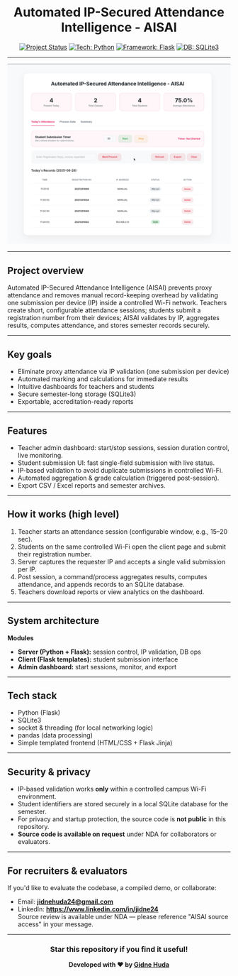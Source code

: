 <div align=center>

# Automated IP-Secured Attendance Intelligence - AISAI

[![Project Status](https://img.shields.io/badge/status-proof%20of%20concept-blue)](https://github.com/jidne24/AISAI)
[![Tech: Python](https://img.shields.io/badge/Python-3.11-blue)](https://www.python.org/)
[![Framework: Flask](https://img.shields.io/badge/Flask-▲-black)](https://flask.palletsprojects.com/)
[![DB: SQLite3](https://img.shields.io/badge/SQLite3-lightgrey)](https://www.sqlite.org/)

</div>

---

![demo](assets/AISAI.gif)

---

## Project overview
Automated IP-Secured Attendance Intelligence (AISAI) prevents proxy attendance and removes manual record-keeping overhead by validating one submission per device (IP) inside a controlled Wi-Fi network. Teachers create short, configurable attendance sessions; students submit a registration number from their devices; AISAI validates by IP, aggregates results, computes attendance, and stores semester records securely.

---

## Key goals
-  Eliminate proxy attendance via IP validation (one submission per device)  
-  Automated marking and calculations for immediate results  
-  Intuitive dashboards for teachers and students  
-  Secure semester-long storage (SQLite3)  
-  Exportable, accreditation-ready reports

---

## Features
- Teacher admin dashboard: start/stop sessions, session duration control, live monitoring.  
- Student submission UI: fast single-field submission with live status.  
- IP-based validation to avoid duplicate submissions in controlled Wi-Fi.  
- Automated aggregation & grade calculation (triggered post-session).  
- Export CSV / Excel reports and semester archives.

---

## How it works (high level)
1. Teacher starts an attendance session (configurable window, e.g., 15–20 sec).  
2. Students on the same controlled Wi-Fi open the client page and submit their registration number.  
3. Server captures the requester IP and accepts a single valid submission per IP.  
4. Post session, a command/process aggregates results, computes attendance, and appends records to an SQLite database.  
5. Teachers download reports or view analytics on the dashboard.

---

## System architecture
**Modules**
- **Server (Python + Flask):** session control, IP validation, DB ops  
- **Client (Flask templates):** student submission interface  
- **Admin dashboard:** start sessions, monitor, and export

---

## Tech stack
- Python (Flask)  
- SQLite3  
- socket & threading (for local networking logic)  
- pandas (data processing)  
- Simple templated frontend (HTML/CSS + Flask Jinja)

---

## Security & privacy
- IP-based validation works **only** within a controlled campus Wi-Fi environment.  
- Student identifiers are stored securely in a local SQLite database for the semester.  
- For privacy and startup protection, the source code is **not public** in this repository.  
- **Source code is available on request** under NDA for collaborators or evaluators.

---

## For recruiters & evaluators
If you'd like to evaluate the codebase, a compiled demo, or collaborate:
- Email: **jidnehuda24@gmail.com**  
- LinkedIn: **https://www.linkedin.com/in/jidne24**  
Source review is available under NDA — please reference "AISAI source access" in your message.

---

<div align="center">

### Star this repository if you find it useful!

**Developed with ❤️ by [Gidne Huda](https://github.com/jidne24)**

</div>
